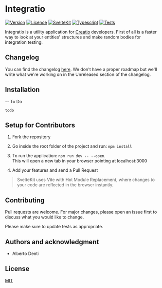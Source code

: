 # Integratio

[![Version](https://img.shields.io/badge/Version-1.0.0-blue)]() [![Licence](https://img.shields.io/badge/License-MIT-blue)]() [![SvelteKit](https://img.shields.io/badge/SvelteKit-next-blue)]() [![Typescript](https://img.shields.io/badge/Typescript-4.5.X-blue)]() [![Tests](https://img.shields.io/badge/Tests-None-lightgrey)]()

Integratio is a utility application for [Creatio](https://www.creatio.com/it) developers.
First of all is a faster way to look at your entities' structures and make random bodies for integration testing.

## Changelog

You can find the changelog [here](https://github.com/Windyle/Integratio/blob/main/CHANGELOG.md).
We don't have a proper roadmap but we'll write what we're working on in the Unreleased section of the changelog.

## Installation

-- To Do

```batch
todo
```

## Setup for Contributors

1. Fork the repository

2. Go inside the root folder of the project and run: `npm install`

3. To run the application: `npm run dev -- --open`.<br>This will open a new tab in your browser pointing at localhost:3000

4. Add your features and send a Pull Request

> SvelteKit uses Vite with Hot Module Replacement, where changes to your code are reflected in the browser instantly.

## Contributing

Pull requests are welcome. For major changes, please open an issue first to discuss what you would like to change.

Please make sure to update tests as appropriate.

## Authors and acknowledgment

- Alberto Denti

## License

[MIT](https://choosealicense.com/licenses/mit/)
